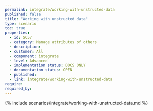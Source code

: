 ```yaml
---
permalink: integrate/working-with-unstructed-data
published: false
title: "Working with unstructed data"
type: scenario
toc: true
properties:
  - id: SC57
  - category: Manage attributes of others
  - description:
  - customer: All
  - component: integrate
  - level: Advanced
  - implementation status: DOCS ONLY
  - documentation status: OPEN
  - published:
  - link: integrate/working-with-unstructed-data
require:
required_by:
---
```


{% include scenarios/integrate/working-with-unstructed-data.md %}
